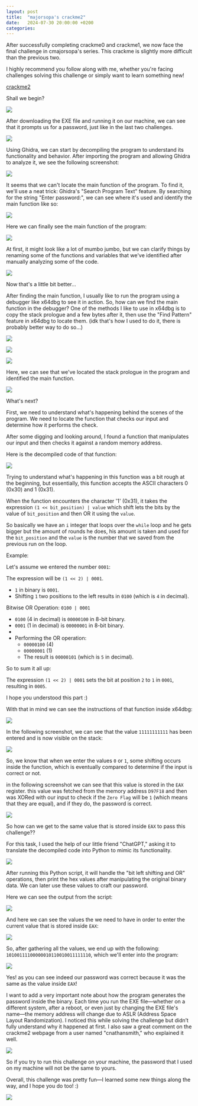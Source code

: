 ```yaml
---
layout: post
title:  "majorsopa's crackme2"
date:   2024-07-30 20:00:00 +0200
categories:
---
```


After successfully completing crackme0 and crackme1, we now face the final challenge in cmajorsopa's series. This crackme is slightly more difficult than the previous two.

I highly recommend you follow along with me, whether you're facing challenges solving this challenge or simply want to learn something new!

[crackme2](https://crackmes.one/crackme/6620ffbacddae72ae250c9c8)

Shall we begin?

![](https://media0.giphy.com/media/v1.Y2lkPTc5MGI3NjExOWN6c3JoOHh1a29xZXo1ZmFwY3dqcjNwY25ha2pvOWZkZW1tejBiOSZlcD12MV9pbnRlcm5hbF9naWZfYnlfaWQmY3Q9Zw/26CalmkpfFU3io3yU/giphy.webp)

After downloading the EXE file and running it on our machine, we can see that it prompts us for a password, just like in the last two challenges.

![](/media/majorsopa's-crackme2/image1.png)

Using Ghidra, we can start by decompiling the program to understand its functionality and behavior. After importing the program and allowing Ghidra to analyze it, we see the following screenshot:

![](/media/majorsopa's-crackme2/image3.png)

It seems that we can't locate the main function of the program.
To find it, we'll use a neat trick: Ghidra's "Search Program Text" feature. By searching for the string "Enter password:", we can see where it's used and identify the main function like so:

![](/media/majorsopa's-crackme2/image4.png)

Here we can finally see the main function of the program:

![](/media/majorsopa's-crackme2/image5.png)

At first, it might look like a lot of mumbo jumbo, but we can clarify things by renaming some of the functions and variables that we've identified after manually analyzing some of the code.

![](/media/majorsopa's-crackme2/image6.png)

Now that's a little bit better...

After finding the main function, I usually like to run the program using a debugger like x64dbg to see it in action. So, how can we find the main function in the debugger? One of the methods I like to use in x64dbg is to copy the stack prologue and a few bytes after it, then use the "Find Pattern" feature in x64dbg to locate them. (idk that's how I used to do it, there is probably better way to do so...)

![](/media/majorsopa's-crackme2/image7.png)

![](/media/majorsopa's-crackme2/image8.png)

![](/media/majorsopa's-crackme2/image9.png)

Here, we can see that we've located the stack prologue in the program and identified the main function.

![](/media/majorsopa's-crackme2/image10.png)

What's next? 

First, we need to understand what's happening behind the scenes of the program. We need to locate the function that checks our input and determine how it performs the check.

After some digging and looking around, I found a function that manipulates our input and then checks it against a random memory address.

Here is the decompiled code of that function:

![](/media/majorsopa's-crackme2/image13.png)

Trying to understand what's happening in this function was a bit rough at the beginning, but essentially, this function accepts the ASCII characters 0 (0x30) and 1 (0x31). 

When the function encounters the character '1' (0x31), it takes the expression `(1 << bit_position) | value`  which shift lets the bits by the value of `bit_position` and then OR it using the `value`.

So basically we have an `i` integer that loops over the `while` loop and he gets bigger but the amount of rounds he does, his amount is taken and used for the  `bit_position` and the `value` is the number that we saved from the previous run on the loop.

Example:

Let's assume we entered the number `0001`:

The expression will be  `(1 << 2) | 0001`.
   - `1` in binary is `0001`.
   - Shifting `1` two positions to the left results in `0100` (which is `4` in decimal).

Bitwise OR Operation: `0100 | 0001`
   - `0100` (4 in decimal) is `00000100` in 8-bit binary.
   - `0001` (1 in decimal) is `00000001` in 8-bit binary.
   - 
   - Performing the OR operation:
     - `00000100` (4)
     - `00000001` (1)
     - The result is `00000101` (which is `5` in decimal).

So to sum it all up:

The expression `(1 << 2) | 0001` sets the bit at position `2` to `1` in `0001`, resulting in `0005`.

I hope you understood this part :)

With that in mind we can see the instructions of that function inside x64dbg:

![](/media/majorsopa's-crackme2/image15.png)

In the following screenshot, we can see that the value `11111111111` has been entered and is now visible on the stack:

![](/media/majorsopa's-crackme2/image16.png)

So, we know that when we enter the values `0` or `1`, some shifting occurs inside the function, which is eventually compared to determine if the input is correct or not.

in the following screenshot we can see that this value is stored in the `EAX` register. this value was fetched from the memory address `D97F18` and then was XORed with our input to check if the `Zero Flag` will be `1` (which means that they are equal), and if they do, the password is correct.

![](/media/majorsopa's-crackme2/image17.png)

So how can we get to the same value that is stored inside `EAX` to pass this challenge??

For this task, I used the help of our little friend "ChatGPT," asking it to translate the decompiled code into Python to mimic its functionality.

![](/media/majorsopa's-crackme2/image19.png)

After running this Python script, it will handle the "bit left shifting and OR" operations, then print the hex values after manipulating the original binary data. We can later use these values to craft our password.


Here we can see the output from the script:

![](/media/majorsopa's-crackme2/image20.png)

And here we can see the values the we need to have in order to enter the current value that is stored inside `EAX`:

![](/media/majorsopa's-crackme2/image21.png)

So, after gathering all the values, we end up with the following: `10100111100000010110010011111110`, which we'll enter into the program:

![](/media/majorsopa's-crackme2/image22.png)

Yes! as you can see indeed our password was correct because it was the same as the value inside `EAX`!

I want to add a very important note about how the program generates the password inside the binary. Each time you run the EXE file—whether on a different system, after a reboot, or even just by changing the EXE file's name—the memory address will change due to ASLR (Address Space Layout Randomization). I noticed this while solving the challenge but didn’t fully understand why it happened at first. I also saw a great comment on the crackme2 webpage from a user named "cnathansmith," who explained it well.

![](/media/majorsopa's-crackme2/image23.png)

So if you try to run this challenge on your machine, the password that I used on my machine will not be the same to yours.

Overall, this challenge was pretty fun—I learned some new things along the way, and I hope you do too! :)

![](https://media4.giphy.com/media/v1.Y2lkPTc5MGI3NjExaGN0aGNldGY4aGIzdHBicXY2c2JrdTlrbGhzaDZrNXQyazVzdmdsOCZlcD12MV9pbnRlcm5hbF9naWZfYnlfaWQmY3Q9Zw/xT5LMHxhOfscxPfIfm/giphy.webp)
